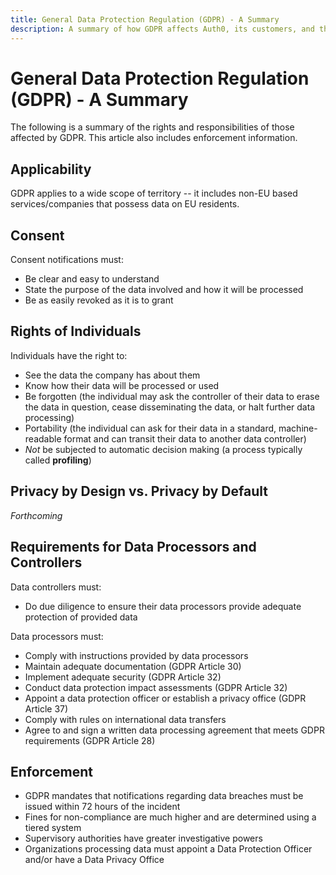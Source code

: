 ```yaml
---
title: General Data Protection Regulation (GDPR) - A Summary
description: A summary of how GDPR affects Auth0, its customers, and the end users
---
```

# General Data Protection Regulation (GDPR) - A Summary

The following is a summary of the rights and responsibilities of those affected by GDPR. This article also includes enforcement information.

## Applicability

GDPR applies to a wide scope of territory -- it includes non-EU based services/companies that possess data on EU residents.

## Consent

Consent notifications must:

* Be clear and easy to understand
* State the purpose of the data involved and how it will be processed
* Be as easily revoked as it is to grant

## Rights of Individuals

Individuals have the right to:

* See the data the company has about them
* Know how their data will be processed or used
* Be forgotten (the individual may ask the controller of their data to erase the data in question, cease disseminating the data, or halt further data processing)
* Portability (the individual can ask for their data in a standard, machine-readable format and can transit their data to another data controller)
* *Not* be subjected to automatic decision making (a process typically called **profiling**)

## Privacy by Design vs. Privacy by Default

*Forthcoming*

## Requirements for Data Processors and Controllers

Data controllers must:

* Do due diligence to ensure their data processors provide adequate protection of provided data

Data processors must:

* Comply with instructions provided by data processors
* Maintain adequate documentation (GDPR Article 30)
* Implement adequate security (GDPR Article 32)
* Conduct data protection impact assessments (GDPR Article 32)
* Appoint a data protection officer or establish a privacy office (GDPR Article 37)
* Comply with rules on international data transfers
* Agree to and sign a written data processing agreement that meets GDPR requirements (GDPR Article 28)

## Enforcement

* GDPR mandates that notifications regarding data breaches must be issued within 72 hours of the incident
* Fines for non-compliance are much higher and are determined using a tiered system
* Supervisory authorities have greater investigative powers
* Organizations processing data must appoint a Data Protection Officer and/or have a Data Privacy Office